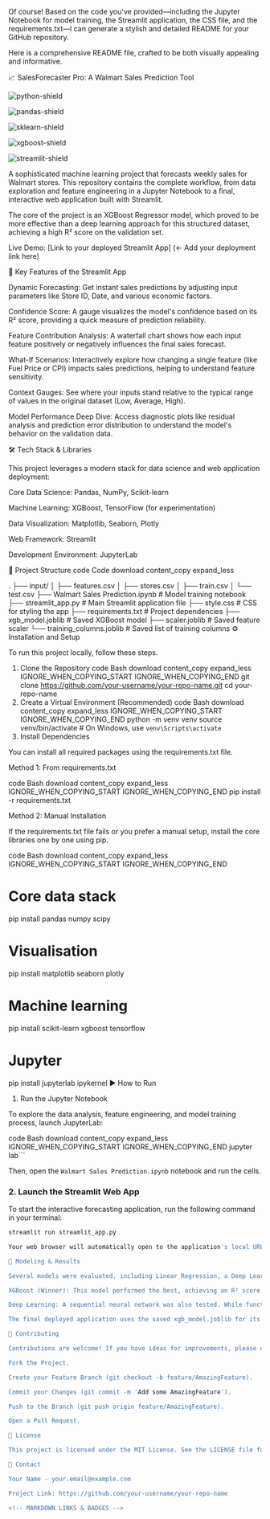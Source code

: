 Of course! Based on the code you've provided—including the Jupyter Notebook for model training, the Streamlit application, the CSS file, and the requirements.txt—I can generate a stylish and detailed README for your GitHub repository.

Here is a comprehensive README file, crafted to be both visually appealing and informative.

📈 SalesForecaster Pro: A Walmart Sales Prediction Tool
<!-- Replace with an actual screenshot of your app -->


![python-shield](https://img.shields.io/badge/Python-3.9%2B-blue.svg)


![pandas-shield](https://img.shields.io/badge/pandas-2.2-blue)


![sklearn-shield](https://img.shields.io/badge/scikit--learn-1.6-blue)


![xgboost-shield](https://img.shields.io/badge/XGBoost-2.1-blue)


![streamlit-shield](https://img.shields.io/badge/Streamlit-1.3-ff69b4)

A sophisticated machine learning project that forecasts weekly sales for Walmart stores. This repository contains the complete workflow, from data exploration and feature engineering in a Jupyter Notebook to a final, interactive web application built with Streamlit.

The core of the project is an XGBoost Regressor model, which proved to be more effective than a deep learning approach for this structured dataset, achieving a high R² score on the validation set.

Live Demo: [Link to your deployed Streamlit App] (<- Add your deployment link here)

🌟 Key Features of the Streamlit App

Dynamic Forecasting: Get instant sales predictions by adjusting input parameters like Store ID, Date, and various economic factors.

Confidence Score: A gauge visualizes the model's confidence based on its R² score, providing a quick measure of prediction reliability.

Feature Contribution Analysis: A waterfall chart shows how each input feature positively or negatively influences the final sales forecast.

What-If Scenarios: Interactively explore how changing a single feature (like Fuel Price or CPI) impacts sales predictions, helping to understand feature sensitivity.

Context Gauges: See where your inputs stand relative to the typical range of values in the original dataset (Low, Average, High).

Model Performance Deep Dive: Access diagnostic plots like residual analysis and prediction error distribution to understand the model's behavior on the validation data.

🛠️ Tech Stack & Libraries

This project leverages a modern stack for data science and web application deployment:

Core Data Science: Pandas, NumPy, Scikit-learn

Machine Learning: XGBoost, TensorFlow (for experimentation)

Data Visualization: Matplotlib, Seaborn, Plotly

Web Framework: Streamlit

Development Environment: JupyterLab

📁 Project Structure
code
Code
download
content_copy
expand_less

.
├── input/
│   ├── features.csv
│   ├── stores.csv
│   ├── train.csv
│   └── test.csv
├── Walmart Sales Prediction.ipynb  # Model training notebook
├── streamlit_app.py                # Main Streamlit application file
├── style.css                       # CSS for styling the app
├── requirements.txt                # Project dependencies
├── xgb_model.joblib                # Saved XGBoost model
├── scaler.joblib                   # Saved feature scaler
└── training_columns.joblib         # Saved list of training columns
⚙️ Installation and Setup

To run this project locally, follow these steps.

1. Clone the Repository
code
Bash
download
content_copy
expand_less
IGNORE_WHEN_COPYING_START
IGNORE_WHEN_COPYING_END
git clone https://github.com/your-username/your-repo-name.git
cd your-repo-name
2. Create a Virtual Environment (Recommended)
code
Bash
download
content_copy
expand_less
IGNORE_WHEN_COPYING_START
IGNORE_WHEN_COPYING_END
python -m venv venv
source venv/bin/activate  # On Windows, use `venv\Scripts\activate`
3. Install Dependencies

You can install all required packages using the requirements.txt file.

Method 1: From requirements.txt

code
Bash
download
content_copy
expand_less
IGNORE_WHEN_COPYING_START
IGNORE_WHEN_COPYING_END
pip install -r requirements.txt

Method 2: Manual Installation

If the requirements.txt file fails or you prefer a manual setup, install the core libraries one by one using pip.

code
Bash
download
content_copy
expand_less
IGNORE_WHEN_COPYING_START
IGNORE_WHEN_COPYING_END
# Core data stack
pip install pandas numpy scipy

# Visualisation
pip install matplotlib seaborn plotly

# Machine learning
pip install scikit-learn xgboost tensorflow

# Jupyter
pip install jupyterlab ipykernel
▶️ How to Run
1. Run the Jupyter Notebook

To explore the data analysis, feature engineering, and model training process, launch JupyterLab:

code
Bash
download
content_copy
expand_less
IGNORE_WHEN_COPYING_START
IGNORE_WHEN_COPYING_END
jupyter lab```

Then, open the `Walmart Sales Prediction.ipynb` notebook and run the cells.

### 2. Launch the Streamlit Web App

To start the interactive forecasting application, run the following command in your terminal:

```bash
streamlit run streamlit_app.py

Your web browser will automatically open to the application's local URL.

🧠 Modeling & Results

Several models were evaluated, including Linear Regression, a Deep Learning model (using TensorFlow/Keras), and an XGBoost Regressor.

XGBoost (Winner): This model performed the best, achieving an R² score of 0.92 on the time-series validation set. It demonstrated superior performance in capturing the complex, non-linear relationships in the data.

Deep Learning: A sequential neural network was also tested. While functional, it did not outperform the XGBoost model for this specific tabular dataset, highlighting that more complex models are not always better.

The final deployed application uses the saved xgb_model.joblib for its predictions.

🤝 Contributing

Contributions are welcome! If you have ideas for improvements, please open an issue to discuss what you would like to change. Pull requests are also appreciated.

Fork the Project.

Create your Feature Branch (git checkout -b feature/AmazingFeature).

Commit your Changes (git commit -m 'Add some AmazingFeature').

Push to the Branch (git push origin feature/AmazingFeature).

Open a Pull Request.

📄 License

This project is licensed under the MIT License. See the LICENSE file for more details.

📧 Contact

Your Name - your.email@example.com

Project Link: https://github.com/your-username/your-repo-name

<!-- MARKDOWN LINKS & BADGES -->
